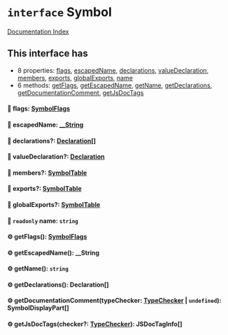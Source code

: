 # `interface` Symbol

[Documentation Index](../README.md)

## This interface has

- 8 properties:
[flags](#-flags-symbolflags),
[escapedName](#-escapedname-string),
[declarations](#-declarations-declaration),
[valueDeclaration](#-valuedeclaration-declaration),
[members](#-members-symboltable),
[exports](#-exports-symboltable),
[globalExports](#-globalexports-symboltable),
[name](#-readonly-name-string)
- 6 methods:
[getFlags](#-getflags-symbolflags),
[getEscapedName](#-getescapedname-__string),
[getName](#-getname-string),
[getDeclarations](#-getdeclarations-declaration),
[getDocumentationComment](#-getdocumentationcommenttypechecker-typechecker--undefined-symboldisplaypart),
[getJsDocTags](#-getjsdoctagschecker-typechecker-jsdoctaginfo)


#### 📄 flags: [SymbolFlags](../private.enum.SymbolFlags/README.md)



#### 📄 escapedName: [\_\_String](../private.type.__String/README.md)



#### 📄 declarations?: [Declaration](../private.interface.Declaration/README.md)\[]



#### 📄 valueDeclaration?: [Declaration](../private.interface.Declaration/README.md)



#### 📄 members?: [SymbolTable](../private.type.SymbolTable/README.md)



#### 📄 exports?: [SymbolTable](../private.type.SymbolTable/README.md)



#### 📄 globalExports?: [SymbolTable](../private.type.SymbolTable/README.md)



#### 📄 `readonly` name: `string`



#### ⚙ getFlags(): [SymbolFlags](../private.enum.SymbolFlags/README.md)



#### ⚙ getEscapedName(): __String



#### ⚙ getName(): `string`



#### ⚙ getDeclarations(): Declaration\[]



#### ⚙ getDocumentationComment(typeChecker: [TypeChecker](../private.interface.TypeChecker/README.md) | `undefined`): SymbolDisplayPart\[]



#### ⚙ getJsDocTags(checker?: [TypeChecker](../private.interface.TypeChecker/README.md)): JSDocTagInfo\[]



